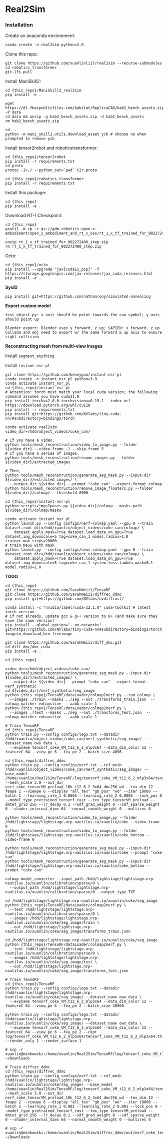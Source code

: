 # Real2Sim

### Installation

Create an anaconda environment: 
```
conda create -n real2sim python=3.9
```

Clone this repo:
```
git clone https://github.com/xuanlinli17/real2sim --recurse-submodules
cd robotics_transformer
git-lfs pull
```

Install ManiSkill2:
```
cd {this_repo}/ManiSkill2_real2sim
pip install -e .

wget https://dl.fbaipublicfiles.com/habitat/ReplicaCAD/hab2_bench_assets.zip -P data
cd data && unzip -q hab2_bench_assets.zip -d hab2_bench_assets
rm hab2_bench_assets.zip

cd ..
python -m mani_skill2.utils.download_asset ycb # choose no when prompted to remove ycb
```



Install tensor2robot and roboticstransformer:
```
cd {this_repo}/tensor2robot
pip install -r requirements.txt
cd proto
protoc -I=./ --python_out=`pwd` t2r.proto

cd {this_repo}/robotics_transformer
pip install -r requirements.txt
```

Install this package:
```
cd {this_repo}
pip install -e .
```

Download RT-1 Checkpoint:
```
cd {this_repo}
gsutil -m cp -r gs://gdm-robotics-open-x-embodiment/open_x_embodiment_and_rt_x_oss/rt_1_x_tf_trained_for_002272480_step.zip .
unzip rt_1_x_tf_trained_for_002272480_step.zip
rm rt_1_x_tf_trained_for_002272480_step.zip
```

Octo:
```
cd {this_repo}/octo
pip install --upgrade "jax[cuda11_pip]" -f https://storage.googleapis.com/jax-releases/jax_cuda_releases.html
pip install -e .
```

<!-- Install latest torch (>=2.2.1):
```
pip install --pre torch torchvision --index-url https://download.pytorch.org/whl/nightly/cu121
```

```
pip install git+https://github.com/pytorch-labs/segment-anything-fast.git
``` -->

**SysID**
```
pip install git+https://github.com/nathanrooy/simulated-annealing
```

**Export custom model**
```
test_object.py: x axis should be point towards the can symbol; y axis should point up

Blender export: Blender uses y forward, z up; SAPIEN: x forward, z up
Collada and obj need to export w/ the same forward & up axis to ensure right collision
```


**Reconstructing mesh from multi-view images**

Install `segment_anything`

<!-- ```
git clone https://github.com/bennyguo/instant-nsr-pl
pip install torch_efficient_distloss nerfacc==0.3.3 PyMCubes omegaconf pyransac3d
pip install git+https://github.com/NVlabs/tiny-cuda-nn/#subdirectory=bindings/torch
``` -->

Install `instant-nsr-pl`

```
git clone https://github.com/bennyguo/instant-nsr-pl
conda create -n instant_nsr_pl python=3.9
conda activate instant_nsr_pl
cd {this_repo}/instant-nsr-pl
# Attention: torch must match your local cuda version; the following command assumes you have cuda11.8
pip install torch==2.0.0 torchvision==0.15.1 --index-url https://download.pytorch.org/whl/cu118
pip install -r requirements.txt
pip install git+https://github.com/NVlabs/tiny-cuda-nn/#subdirectory=bindings/torch
```


```
conda activate real2sim
video_dir=/hdd/object_videos/coke_can/

# If you have a video,
python tools/mesh_reconstruction/video_to_image.py --folder ${video_dir} --video-frame -1 --skip-frame 5
# If you have a series of images,
python tools/mesh_reconstruction/rename_images.py --folder ${video_dir}/extracted_images

# Then,
python tools/mesh_reconstruction/generate_seg_mask.py --input-dir ${video_dir}/extracted_images/ \
  --output-dir ${video_dir} --prompt "coke can" --export-format colmap
python tools/mesh_reconstruction/remove_image_floaters.py --folder ${video_dir}/colmap/ --threshold 8000

cd {this_repo}/instant-nsr-pl
python scripts/imgs2poses.py ${video_dir}/colmap --masks-path ${video_dir}/colmap/masks

conda activate instant_nsr_pl
python launch.py --config configs/nerf-colmap.yaml --gpu 0 --train dataset.root_dir=/hdd/xuanlin/object_videos/coke_can/colmap/ \
    dataset.apply_mask=True dataset.load_data_on_gpu=True dataset.img_downscale=5 tag=coke_can_1 model.radius=1.0 trainer.max_steps=20000
# train NeuS with mask
python launch.py --config configs/neus-colmap.yaml --gpu 0 --train dataset.root_dir=/hdd/xuanlin/object_videos/coke_can/colmap/ \
    dataset.apply_mask=True dataset.load_data_on_gpu=True dataset.img_downscale=5 tag=coke_can_1 system.loss.lambda_mask=0.1 model.radius=1.0
```


**TODO**

```
cd {this_repo}
git clone https://github.com/SarahWeiii/TensoRF
git clone https://github.com/SarahWeiii/diffrec_ddmc
pip install git+https://github.com/NVlabs/nvdiffrast/

conda install -c "nvidia/label/cuda-12.1.0" cuda-toolkit # latest torch version
# if not already, update gcc & g++ version to 8+ (and make sure they have the same version)
pip install --global-option="--no-networks" git+https://github.com/NVlabs/tiny-cuda-nn#subdirectory=bindings/torch
imageio_download_bin freeimage

git clone https://github.com/SarahWeiii/diff_dmc.git
cd diff_dmc/dmc_cuda
pip install -e .

cd {this_repo}
```


```
video_dir=/hdd/object_videos/coke_can/
python tools/mesh_reconstruction/generate_seg_mask.py --input-dir ${video_dir}/extracted_images/ \
  --output-dir ${video_dir} --prompt "coke can" --export-format nerf_synthetic
cd ${video_dir}/nerf_synthetic/seg_image
python {this_repo}/TensoRF/dataLoader/colmap2nerf.py --run_colmap \
  --images ./train --masks ../seg --out ./transforms_train.json  --colmap_matcher exhaustive  --aabb_scale 1
python {this_repo}/TensoRF/dataLoader/colmap2nerf.py \
  --images ./test --masks ../seg --out ./transforms_test.json  --colmap_matcher exhaustive  --aabb_scale 1

# Train TensoRF
cd {this_repo}/TensoRF
python train.py --config configs/lego.txt --datadir /hdd/xuanlin/object_videos/coke_can/nerf_synthetic/seg_image/ --dataset_name own_data \
  --expname tensorf_coke_VM_t12_6_2_mlp3x64 --data_dim_color 12 --featureC 64 --view_pe 6 --fea_pe 2 --batch_size 4096

cd {this_repo}/diffrec_ddmc
python train.py --config configs/nerf.txt --ref_mesh /hdd/xuanlin/object_videos/coke_can/nerf_synthetic/seg_image/ --base_model /home/xuanlin/Real2Sim/TensoRF/log/tensorf_coke_VM_t12_6_2_mlp3x64/tensorf_coke_VM_t12_6_2_mlp3x64.th --mesh_scale 3.0 --out_dir nerf_coke_tensorVM_preload_10k_t12_6_2_3x64_dmc256_wd --tex_dim 12 --feape 2 --viewpe 6 --display "all_tex" "gb_pos" "wo" --iter 10000 --batch 1 --learning_rate_1 0.0005 --learning_rate_2 0.0005 --lock_pos 0 --model_type pretrained_tensorf_rast --tex_type tensorVM_preload --dmtet_grid 256 --lr_decay 0.1 --sdf_grad_weight 0 --sdf_sparse_weight 0 --shader_internal_dims 64 --normal_smooth_weight 0 --multires 0

```



```
python tools/mesh_reconstruction/video_to_image.py --folder /hdd/lightstage/lightstage.nrp-nautilus.io/xuanlin/coke --video-frame 0
python tools/mesh_reconstruction/video_to_image.py --folder /hdd/lightstage/lightstage.nrp-nautilus.io/xuanlin/coke_bottom --video-frame 0

python tools/mesh_reconstruction/generate_seg_mask.py --input-dir /hdd/lightstage/lightstage.nrp-nautilus.io/xuanlin/coke --prompt "coke can"
python tools/mesh_reconstruction/generate_seg_mask.py --input-dir /hdd/lightstage/lightstage.nrp-nautilus.io/xuanlin/coke_bottom --prompt "coke can"

colmap model_converter --input_path /hdd/lightstage/lightstage.nrp-nautilus.io/xuanlin/calibration/sparse/0 \
  --output_path /hdd/lightstage/lightstage.nrp-nautilus.io/xuanlin/calibration/sparse/0 --output_type TXT

cd /hdd/lightstage/lightstage.nrp-nautilus.io/xuanlin/coke/seg_image
python {this_repo}/TensoRF/dataLoader/colmap2nerf.py \
  --text /hdd/lightstage/lightstage.nrp-nautilus.io/xuanlin/calibration/sparse/0 \
  --images /hdd/lightstage/lightstage.nrp-nautilus.io/xuanlin/coke/seg_image/train \
  --out /hdd/lightstage/lightstage.nrp-nautilus.io/xuanlin/coke/seg_image/transforms_train.json

cd /hdd/lightstage/lightstage.nrp-nautilus.io/xuanlin/coke/seg_image
python {this_repo}/TensoRF/dataLoader/colmap2nerf.py \
  --text /hdd/lightstage/lightstage.nrp-nautilus.io/xuanlin/calibration/sparse/0 \
  --images /hdd/lightstage/lightstage.nrp-nautilus.io/xuanlin/coke/seg_image/test \
  --out /hdd/lightstage/lightstage.nrp-nautilus.io/xuanlin/coke/seg_image/transforms_test.json

# Train TensoRF
cd {this_repo}/TensoRF
python train.py --config configs/lego.txt --datadir /hdd/xuanlin/lightstage/lightstage.nrp-nautilus.io/xuanlin/coke/seg_image/ --dataset_name own_data \
  --expname tensorf_coke_VM_t12_6_2_mlp3x64 --data_dim_color 12 --featureC 64 --view_pe 6 --fea_pe 2 --batch_size 40960

python train.py --config configs/lego.txt --datadir /hdd/xuanlin/lightstage/lightstage.nrp-nautilus.io/xuanlin/coke/seg_image/ --dataset_name own_data \
  --expname tensorf_coke_VM_t12_6_2_mlp3x64 --data_dim_color 12 --featureC 64 --view_pe 6 --fea_pe 2 --ckpt log/tensorf_coke_VM_t12_6_2_mlp3x64/tensorf_coke_VM_t12_6_2_mlp3x64.th --render_only 1 --render_surface 1

# scp -r xuanlin@minkowski:/home/xuanlin/Real2Sim/TensoRF/log/tensorf_coke_VM_t12_6_2_mlp3x64 ~/Downloads

# Train diffrec_ddmc
cd {this_repo}/diffrec_ddmc
python train.py --config configs/nerf.txt --ref_mesh /hdd/xuanlin/lightstage/lightstage.nrp-nautilus.io/xuanlin/coke/seg_image/ --base_model /home/xuanlin/Real2Sim/TensoRF/log/tensorf_coke_VM_t12_6_2_mlp3x64/tensorf_coke_VM_t12_6_2_mlp3x64.th --mesh_scale 3.0 --out_dir nerf_coke_tensorVM_preload_10k_t12_6_2_3x64_dmc256_wd --tex_dim 12 --feape 2 --viewpe 6 --display "all_tex" "gb_pos" "wo" --iter 10000 --batch 2 --learning_rate_1 0.001 --learning_rate_2 0.001 --lock_pos 0 --model_type pretrained_tensorf_rast --tex_type tensorVM_preload --dmtet_grid 256 --lr_decay 0.1 --sdf_grad_weight 0 --sdf_sparse_weight 0 --shader_internal_dims 64 --normal_smooth_weight 0 --multires 0

# scp -r xuanlin@minkowski:/home/xuanlin/Real2Sim/diffrec_ddmc/out/nerf_coke_tensorVM_preload_10k_t12_6_2_3x64_dmc256_wd ~/Downloads
```